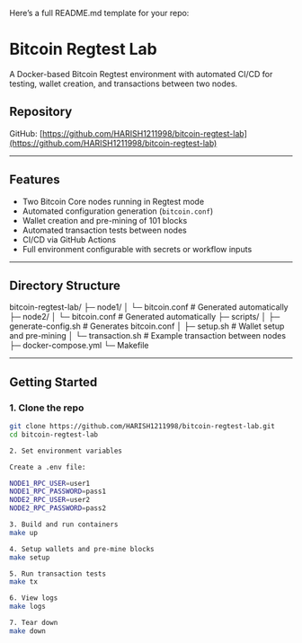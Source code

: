 Here’s a full README.md template for your repo:

# Bitcoin Regtest Lab

A Docker-based Bitcoin Regtest environment with automated CI/CD for testing, wallet creation, and transactions between two nodes.

## Repository

GitHub: [https://github.com/HARISH1211998/bitcoin-regtest-lab](https://github.com/HARISH1211998/bitcoin-regtest-lab)

---

## Features

- Two Bitcoin Core nodes running in Regtest mode
- Automated configuration generation (`bitcoin.conf`)
- Wallet creation and pre-mining of 101 blocks
- Automated transaction tests between nodes
- CI/CD via GitHub Actions
- Full environment configurable with secrets or workflow inputs

---

## Directory Structure



bitcoin-regtest-lab/
├─ node1/
│ └─ bitcoin.conf # Generated automatically
├─ node2/
│ └─ bitcoin.conf # Generated automatically
├─ scripts/
│ ├─ generate-config.sh # Generates bitcoin.conf
│ ├─ setup.sh # Wallet setup and pre-mining
│ └─ transaction.sh # Example transaction between nodes
├─ docker-compose.yml
└─ Makefile


---

## Getting Started

### 1. Clone the repo
```bash
git clone https://github.com/HARISH1211998/bitcoin-regtest-lab.git
cd bitcoin-regtest-lab

2. Set environment variables

Create a .env file:

NODE1_RPC_USER=user1
NODE1_RPC_PASSWORD=pass1
NODE2_RPC_USER=user2
NODE2_RPC_PASSWORD=pass2

3. Build and run containers
make up

4. Setup wallets and pre-mine blocks
make setup

5. Run transaction tests
make tx

6. View logs
make logs

7. Tear down
make down